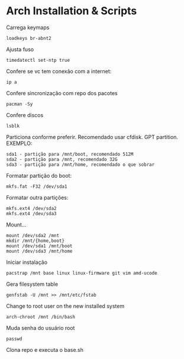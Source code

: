 # Arch Installation & Scripts


Carrega keymaps 
```
loadkeys br-abnt2
```
Ajusta fuso
```
timedatectl set-ntp true
```
 Confere se vc tem conexão com a internet:
```
ip a
```

Confere sincronização com repo dos pacotes
```
pacman -Sy
```
Confere discos
```
lsblk
```
Particiona conforme preferir. Recomendado usar cfdisk. GPT partition. EXEMPLO:
```
sda1 - partição para /mnt/boot, recomendado 512M
sda2 - partição para /mnt, recomendado 32G
sda3 - partição para /mnt/home, recomendado o que sobrar
```
Formatar partição do boot:
```
mkfs.fat -F32 /dev/sda1
```
Formatar outra partições:
```
mkfs.ext4 /dev/sda2
mkfs.ext4 /dev/sda3
```
Mount...
```
mount /dev/sda2 /mnt
mkdir /mnt/{home,boot}
mount /dev/sda1 /mnt/boot
mount /dev/sda3 /mnt/home
```
Iniciar instalação
```
pacstrap /mnt base linux linux-firmware git vim amd-ucode
```
Gera filesystem table
```
genfstab -U /mnt >> /mnt/etc/fstab
```
Change to root user on the new installed system
```
arch-chroot /mnt /bin/bash
```
Muda senha do usuário root
```
passwd
```
Clona repo e executa o base.sh
